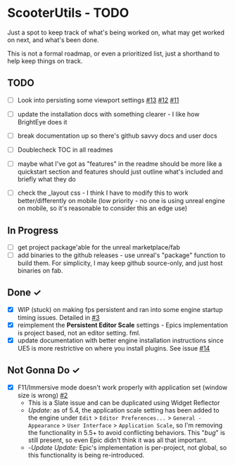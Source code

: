 ScooterUtils - TODO
====
Just a spot to keep track of what's being worked on, what may get worked on next, and  what's been done.  

This is not a formal roadmap, or even a prioritized list, just a shorthand to help keep things on track.

TODO
----
- [ ] Look into persisting some viewport settings [#13](https://github.com/ScottKirvan/ScooterUtils/issues/13) [#12](https://github.com/ScottKirvan/ScooterUtils/issues/12) [#11](https://github.com/ScottKirvan/ScooterUtils/issues/11)
- [ ] update the installation docs with something clearer - I like how BrightEye does it
- [ ] break documentation up so there's github savvy docs and user docs
- [ ] Doublecheck TOC in all readmes
- [ ] maybe what I've got as "features" in the readme should be more like a quickstart section and features should just outline what's included and briefly what they do
- [ ] check the _layout css - I think I have to modify this to work better/differently on mobile (low priority - no one is using unreal engine on mobile, so it's reasonable to consider this an edge use)


In Progress
-----------
- [ ] get project package'able for the unreal marketplace/fab
- [ ] add binaries to the github releases - use unreal's "package" function to build them.  For simplicity, I may keep github source-only, and just host binaries on fab.

Done ✓
------
- [x] WIP (stuck) on making fps persistent and ran into some engine startup timing issues.  Detailed in [#3](https://github.com/ScottKirvan/ScooterUtils/issues/3)
- [x] reimplement the **Persistent Editor Scale** settings - Epics implementation is project based, not an editor setting. fml.
- [x] update documentation with better engine installation instructions since UE5 is more restrictive on where you install plugins.  See issue [#14](https://github.com/ScottKirvan/ScooterUtils/issues/14)

Not Gonna Do ✓
------
- [x] F11/Immersive mode doesn't work properly with application set (window size is wrong) [#2](https://github.com/ScottKirvan/ScooterUtils/issues/2)
    - This is a Slate issue and can be duplicated using Widget Reflector
    - *Update:* as of 5.4, the application scale setting has been added to the engine under `Edit` > `Editor Preferences...` > `General - Appearance` > `User Interface` > `Application Scale`, so I'm removing the functionality in 5.5+ to avoid conflicting behaviors.  This "*bug*" is still present, so even Epic didn't think it was all that important.
    - -*Update Update:* Epic's implementation is per-project, not global, so this functionality is being re-introduced.